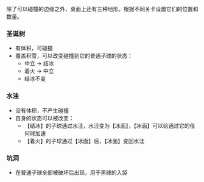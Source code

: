 除了可以碰撞的边缘之外，桌面上还有三种地形。根据不同关卡设置它们的位置和数量。

### 圣诞树
- 有体积，可碰撞
- 覆盖积雪，可以改变碰撞到它的普通子球的状态：
    - 中立 -> 结冰
    - 着火 -> 中立
    - 结冰不变

### 水洼
- 没有体积，不产生碰撞
- 自身的状态可以被改变：
    - 【结冰】的子球通过水洼，水洼变为【冰面】，【冰面】可以给通过它的任何球加速
    - 【着火】的子球通过【冰面】后，【冰面】变回水洼

### 坑洞
- 在普通子球全部被破坏后出现，用于黑球的入袋